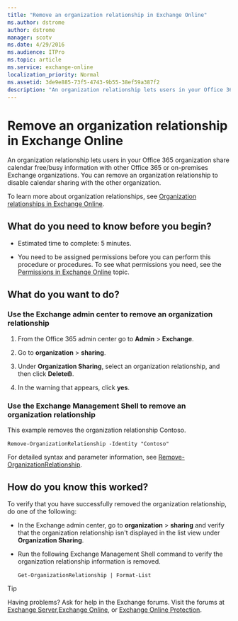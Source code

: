 ```yaml
---
title: "Remove an organization relationship in Exchange Online"
ms.author: dstrome
author: dstrome
manager: scotv
ms.date: 4/29/2016
ms.audience: ITPro
ms.topic: article
ms.service: exchange-online
localization_priority: Normal
ms.assetid: 3de9e885-73f5-4743-9b55-38ef59a387f2
description: "An organization relationship lets users in your Office 365 organization share calendar free/busy information with other Office 365 or on-premises Exchange organizations. You can remove an organization relationship to disable calendar sharing with the other organization."
---
```


# Remove an organization relationship in Exchange Online

An organization relationship lets users in your Office 365 organization share calendar free/busy information with other Office 365 or on-premises Exchange organizations. You can remove an organization relationship to disable calendar sharing with the other organization.
  
To learn more about organization relationships, see [Organization relationships in Exchange Online](organization-relationships.md).
  
## What do you need to know before you begin?

- Estimated time to complete: 5 minutes.
    
- You need to be assigned permissions before you can perform this procedure or procedures. To see what permissions you need, see the [Permissions in Exchange Online](../../permissions-exo/permissions-exo.md) topic. 
    
## What do you want to do?

### Use the Exchange admin center to remove an organization relationship
<a name="BKMK_EAC"> </a>

1. From the Office 365 admin center go to **Admin** \> **Exchange**.
    
2. Go to **organization** \> **sharing**.
    
3. Under **Organization Sharing**, select an organization relationship, and then click **Delete**![Delete icon](../../media/ITPro_EAC_DeleteIcon.gif).
    
4. In the warning that appears, click **yes**.
    
### Use the Exchange Management Shell to remove an organization relationship
<a name="BKMK_Shell"> </a>

This example removes the organization relationship Contoso. 
  
```
Remove-OrganizationRelationship -Identity "Contoso"
```

For detailed syntax and parameter information, see [Remove-OrganizationRelationship](https://technet.microsoft.com/library/fd646344-c783-45b2-b666-f50e823cba58.aspx).
  
## How do you know this worked?

To verify that you have successfully removed the organization relationship, do one of the following:
  
- In the Exchange admin center, go to **organization** \> **sharing** and verify that the organization relationship isn't displayed in the list view under **Organization Sharing**.
    
- Run the following Exchange Management Shell command to verify the organization relationship information is removed.
    
  ```
  Get-OrganizationRelationship | Format-List
  ```

> [!TIP]
> Having problems? Ask for help in the Exchange forums. Visit the forums at [Exchange Server](https://go.microsoft.com/fwlink/p/?linkId=60612),[Exchange Online](https://go.microsoft.com/fwlink/p/?linkId=267542), or [Exchange Online Protection](https://go.microsoft.com/fwlink/p/?linkId=285351). 
  

